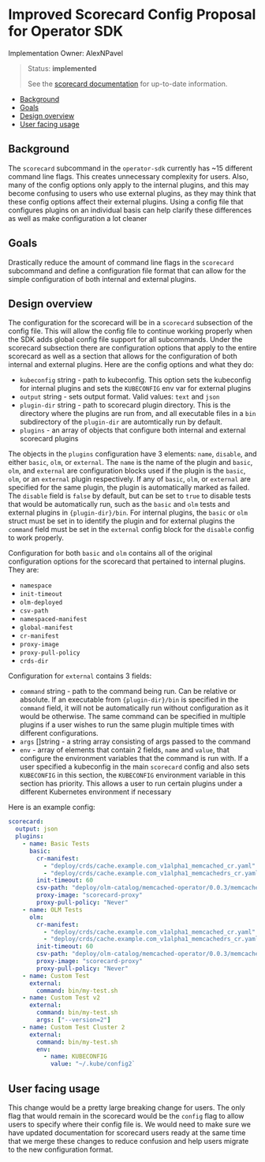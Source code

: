 # Improved Scorecard Config Proposal for Operator SDK

Implementation Owner: AlexNPavel

> Status: **implemented**
>
> See the [scorecard documentation](https://sdk.operatorframework.io/docs/scorecard/) for up-to-date information.

- [Background](#background)
- [Goals](#goals)
- [Design overview](#design-overview)
- [User facing usage](#user-facing-usage)

## Background

The `scorecard` subcommand in the `operator-sdk` currently has ~15 different command line flags. This creates
unnecessary complexity for users. Also, many of the config options only apply to the internal plugins, and
this may become confusing to users who use external plugins, as they may think that these config options
affect their external plugins. Using a config file that configures plugins on an individual
basis can help clarify these differences as well as make configuration a lot cleaner

## Goals

Drastically reduce the amount of command line flags in the `scorecard` subcommand and define a configuration file
format that can allow for the simple configuration of both internal and external plugins.

## Design overview

The configuration for the scorecard will be in a `scorecard` subsection of the config file. This will allow
the config file to continue working properly when the SDK adds global config file support for all subcommands.
Under the scorecard subsection there are configuration options that apply to the entire scorecard as well as
a section that allows for the configuration of both internal and external plugins. Here are the config options
and what they do:

- `kubeconfig` string - path to kubeconfig. This option sets the kubeconfig for internal plugins and sets the `KUBECONFIG` env var for external plugins
- `output` string - sets output format. Valid values: `text` and `json`
- `plugin-dir` string - path to scorecard plugin directory. This is the directory where the plugins are run from, and all executable files in a `bin` subdirectory of the `plugin-dir` are automtically run by default.
- `plugins` - an array of objects that configure both internal and external scorecard plugins

The objects in the `plugins` configuration have 3 elements: `name`, `disable`, and either `basic`, `olm`, or `external`. The `name` is
the name of the plugin and `basic`, `olm`, and `external` are configuration blocks used if the plugin is the `basic`, `olm`, or an `external`
plugin respectively. If any of `basic`, `olm`, or `external` are specified for the same plugin, the plugin is automatically marked as failed. The
`disable` field is `false` by default, but can be set to `true` to disable tests that would be automatically run, such as the
`basic` and `olm` tests and external plugins in `{plugin-dir}/bin`. For internal plugins, the `basic` or `olm` struct must be set in
to identify the plugin and for external plugins the `command` field must be set in the `external` config block for the `disable`
config to work properly.

Configuration for both `basic` and `olm` contains all of the original configuration options for the scorecard that pertained to internal plugins. They are:

- `namespace`
- `init-timeout`
- `olm-deployed`
- `csv-path`
- `namespaced-manifest`
- `global-manifest`
- `cr-manifest`
- `proxy-image`
- `proxy-pull-policy`
- `crds-dir`

Configuration for `external` contains 3 fields:

- `command` string - path to the command being run. Can be relative or absolute. If an executable from `{plugin-dir}/bin` is specified in the `command` field, it will not be automatically run without configuration as it would be otherwise. The same command can be specified in multiple plugins if a user wishes to run the same plugin multiple times with different configurations.
- `args` \[\]string - a string array consisting of args passed to the command
- `env` - array of elements that contain 2 fields, `name` and `value`, that configure the environment variables that the command is run with. If a user specified a kubeconfig in the main `scorecard` config and also sets `KUBECONFIG` in this section, the `KUBECONFIG` environment variable in this section has priority. This allows a user to run certain plugins under a different Kubernetes environment if necessary

Here is an example config:

```yaml
scorecard:
  output: json
  plugins:
    - name: Basic Tests
      basic:
        cr-manifest:
          - "deploy/crds/cache.example.com_v1alpha1_memcached_cr.yaml"
          - "deploy/crds/cache.example.com_v1alpha1_memcachedrs_cr.yaml"
        init-timeout: 60
        csv-path: "deploy/olm-catalog/memcached-operator/0.0.3/memcached-operator.v0.0.3.clusterserviceversion.yaml"
        proxy-image: "scorecard-proxy"
        proxy-pull-policy: "Never"
    - name: OLM Tests
      olm:
        cr-manifest:
          - "deploy/crds/cache.example.com_v1alpha1_memcached_cr.yaml"
          - "deploy/crds/cache.example.com_v1alpha1_memcachedrs_cr.yaml"
        init-timeout: 60
        csv-path: "deploy/olm-catalog/memcached-operator/0.0.3/memcached-operator.v0.0.3.clusterserviceversion.yaml"
        proxy-image: "scorecard-proxy"
        proxy-pull-policy: "Never"
    - name: Custom Test
      external:
        command: bin/my-test.sh
    - name: Custom Test v2
      external:
        command: bin/my-test.sh
        args: ["--version=2"]
    - name: Custom Test Cluster 2
      external:
        command: bin/my-test.sh
        env:
          - name: KUBECONFIG
            value: "~/.kube/config2`
```

## User facing usage

This change would be a pretty large breaking change for users. The only flag that would remain in the scorecard would be the
`config` flag to allow users to specify where their config file is. We would need to make sure we have updated documentation
for scorecard users ready at the same time that we merge these changes to reduce confusion and help users migrate to the
new configuration format.
